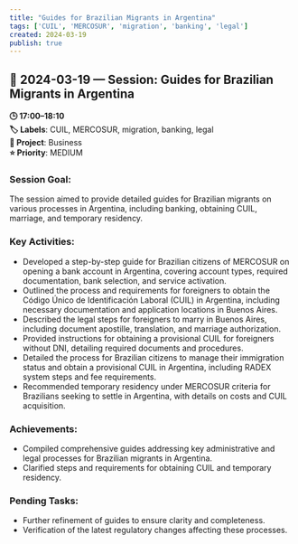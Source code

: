 ```yaml
---
title: "Guides for Brazilian Migrants in Argentina"
tags: ['CUIL', 'MERCOSUR', 'migration', 'banking', 'legal']
created: 2024-03-19
publish: true
---
```


## 📅 2024-03-19 — Session: Guides for Brazilian Migrants in Argentina

**🕒 17:00–18:10**  
**🏷️ Labels**: CUIL, MERCOSUR, migration, banking, legal  
**📂 Project**: Business  
**⭐ Priority**: MEDIUM  


### Session Goal:
The session aimed to provide detailed guides for Brazilian migrants on various processes in Argentina, including banking, obtaining CUIL, marriage, and temporary residency.

### Key Activities:
- Developed a step-by-step guide for Brazilian citizens of MERCOSUR on opening a bank account in Argentina, covering account types, required documentation, bank selection, and service activation.
- Outlined the process and requirements for foreigners to obtain the Código Único de Identificación Laboral (CUIL) in Argentina, including necessary documentation and application locations in Buenos Aires.
- Described the legal steps for foreigners to marry in Buenos Aires, including document apostille, translation, and marriage authorization.
- Provided instructions for obtaining a provisional CUIL for foreigners without DNI, detailing required documents and procedures.
- Detailed the process for Brazilian citizens to manage their immigration status and obtain a provisional CUIL in Argentina, including RADEX system steps and fee requirements.
- Recommended temporary residency under MERCOSUR criteria for Brazilians seeking to settle in Argentina, with details on costs and CUIL acquisition.

### Achievements:
- Compiled comprehensive guides addressing key administrative and legal processes for Brazilian migrants in Argentina.
- Clarified steps and requirements for obtaining CUIL and temporary residency.

### Pending Tasks:
- Further refinement of guides to ensure clarity and completeness.
- Verification of the latest regulatory changes affecting these processes.
